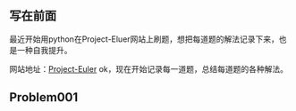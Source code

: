 ## 写在前面
最近开始用python在Project-Eluer网站上刷题，想把每道题的解法记录下来，也是一种自我提升。

网站地址：[Project-Euler](https://projecteuler.net/)
ok，现在开始记录每一道题，总结每道题的各种解法。
## Problem001
